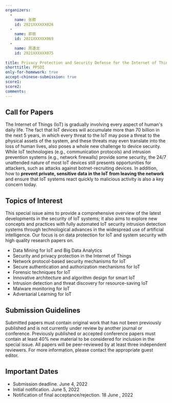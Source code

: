 ```yaml
---
organizers:
  -
    name: 张颢
    id: 2021XXXXXX026
  -
    name: 郭丽
    id: 2021XXXXXX069
  -
    name: 周遵龙
    id: 2021XXXXXX075
    
title: Privacy Protection and Security Defense for the Internet of Things
shorttitle: PPSDI
only-for-homework: true
accept-chinese-submission: true
score1: 
score2: 
comments: 
---
```


## Call for Papers 

The Internet of Things (IoT) is gradually involving every aspect of human's daily life. The fact that IoT devices will accumulate more than 70 billion in the next 5 years, in which every threat to the IoT may pose a threat to the physical assets of the system, and these threats may even translate into the loss of human lives, also poses a whole new challenge to device security. While IoT technologies (e.g., communication protocols) and intrusion prevention systems (e.g., network firewalls) provide some security, the 24/7 unattended nature of most IoT devices still presents opportunities for attackers, such as attacks against botnet-recruiting devices. In addition, how to **prevent private, sensitive data in the IoT from leaving the network** and ensure that IoT systems react quickly to malicious activity is also a key concern today.

## Topics of Interest

This special issue aims to provide a comprehensive overview of the latest developments in the security of IoT systems; it also aims to explore new concepts and practices with fully automated IoT security intrusion detection systems through technological advances in the widespread use of artificial intelligence. Our focus is on data protection for IoT and system security with high quality research papers on.



- Data Mining for IoT and Big Data Analytics
- Security and privacy protection in the Internet of Things
- Network protocol-based security mechanisms for IoT
- Secure authentication and authorization mechanisms for IoT
- Forensic techniques for IoT
- Innovative architecture and algorithm design for smart IoT
- Intrusion detection and threat discovery for resource-saving IoT
- Malware monitoring for IoT
- Adversarial Learning for IoT



## Submission Guidelines

Submitted papers must contain original work that has not been previously published and is not currently under review by another journal or conference. Previously published or accepted conference papers must contain at least 40% new material to be considered for inclusion in the special issue.
All papers will be peer-reviewed by at least three independent reviewers. For more information, please contact the appropriate guest editor.

## Important Dates

- Submission deadline. June 4, 2022
- Initial notification. June 5, 2022
- Notification of final acceptance/rejection. 18 June , 2022


